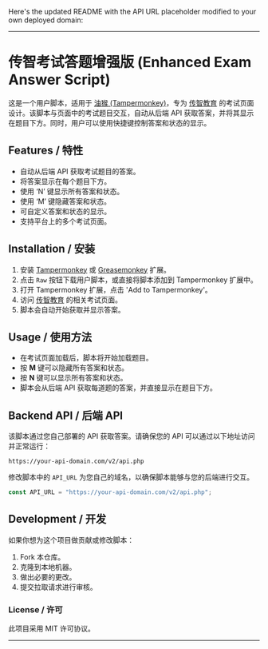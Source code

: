 Here's the updated README with the API URL placeholder modified to your own deployed domain:

---

# 传智考试答题增强版 (Enhanced Exam Answer Script)

这是一个用户脚本，适用于 [油猴 (Tampermonkey)](https://www.tampermonkey.net/)，专为 [传智教育](https://stu.ityxb.com) 的考试页面设计。该脚本与页面中的考试题目交互，自动从后端 API 获取答案，并将其显示在题目下方。同时，用户可以使用快捷键控制答案和状态的显示。

## Features / 特性

* 自动从后端 API 获取考试题目的答案。
* 将答案显示在每个题目下方。
* 使用 ‘N’ 键显示所有答案和状态。
* 使用 ‘M’ 键隐藏答案和状态。
* 可自定义答案和状态的显示。
* 支持平台上的多个考试页面。

## Installation / 安装

1. 安装 [Tampermonkey](https://www.tampermonkey.net/) 或 [Greasemonkey](https://www.greasemonkey.io/) 扩展。
2. 点击 `Raw` 按钮下载用户脚本，或直接将脚本添加到 Tampermonkey 扩展中。
3. 打开 Tampermonkey 扩展，点击 'Add to Tampermonkey'。
4. 访问 [传智教育](https://stu.ityxb.com) 的相关考试页面。
5. 脚本会自动开始获取并显示答案。

## Usage / 使用方法

* 在考试页面加载后，脚本将开始加载题目。
* 按 **M** 键可以隐藏所有答案和状态。
* 按 **N** 键可以显示所有答案和状态。
* 脚本会从后端 API 获取每道题的答案，并直接显示在题目下方。

## Backend API / 后端 API

该脚本通过您自己部署的 API 获取答案。请确保您的 API 可以通过以下地址访问并正常运行：

`https://your-api-domain.com/v2/api.php`

修改脚本中的 `API_URL` 为您自己的域名，以确保脚本能够与您的后端进行交互。

```javascript
const API_URL = "https://your-api-domain.com/v2/api.php";
```

## Development / 开发

如果你想为这个项目做贡献或修改脚本：

1. Fork 本仓库。
2. 克隆到本地机器。
3. 做出必要的更改。
4. 提交拉取请求进行审核。

### License / 许可

此项目采用 MIT 许可协议。

---

